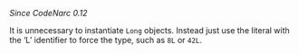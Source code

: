 *Since CodeNarc 0.12*

It is unnecessary to instantiate `Long` objects. Instead just use the
literal with the ‘L’ identifier to force the type, such as `8L` or
`42L`.
